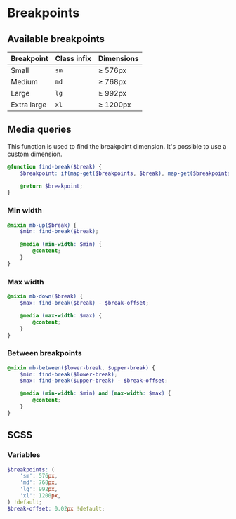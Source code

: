 # Breakpoints

## Available breakpoints

| Breakpoint  | Class infix | Dimensions |
| ----------- | ----------- | ---------- |
| Small       | `sm`        | ≥ 576px    |
| Medium      | `md`        | ≥ 768px    |
| Large       | `lg`        | ≥ 992px    |
| Extra large | `xl`        | ≥ 1200px   |

## Media queries

This function is used to find the breakpoint dimension. It's possible to use a custom dimension.

```scss
@function find-break($break) {
    $breakpoint: if(map-get($breakpoints, $break), map-get($breakpoints, $break), $break);

    @return $breakpoint;
}
```

### Min width

```scss
@mixin mb-up($break) {
    $min: find-break($break);

    @media (min-width: $min) {
        @content;
    }
}
```

### Max width

```scss
@mixin mb-down($break) {
    $max: find-break($break) - $break-offset;

    @media (max-width: $max) {
        @content;
    }
}
```

### Between breakpoints

```scss
@mixin mb-between($lower-break, $upper-break) {
    $min: find-break($lower-break);
    $max: find-break($upper-break) - $break-offset;

    @media (min-width: $min) and (max-width: $max) {
        @content;
    }
}
```

## SCSS

### Variables

```scss
$breakpoints: (
    'sm': 576px,
    'md': 768px,
    'lg': 992px,
    'xl': 1200px,
) !default;
$break-offset: 0.02px !default;
```
